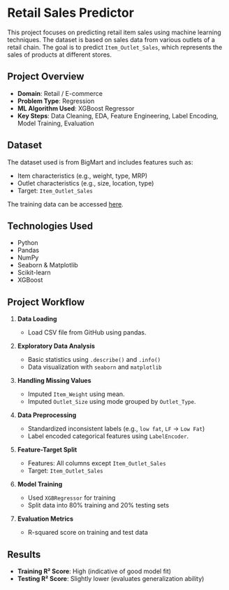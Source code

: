 # Retail Sales Predictor

This project focuses on predicting retail item sales using machine learning techniques. The dataset is based on sales data from various outlets of a retail chain. The goal is to predict `Item_Outlet_Sales`, which represents the sales of products at different stores.

## Project Overview

* **Domain**: Retail / E-commerce
* **Problem Type**: Regression
* **ML Algorithm Used**: XGBoost Regressor
* **Key Steps**: Data Cleaning, EDA, Feature Engineering, Label Encoding, Model Training, Evaluation

## Dataset

The dataset used is from BigMart and includes features such as:

* Item characteristics (e.g., weight, type, MRP)
* Outlet characteristics (e.g., size, location, type)
* Target: `Item_Outlet_Sales`

The training data can be accessed [here](https://github.com/IpshitaBiswas/Retail-Sales-Predictor/blob/main/Train.csv).

## Technologies Used

* Python
* Pandas
* NumPy
* Seaborn & Matplotlib
* Scikit-learn
* XGBoost

## Project Workflow

1. **Data Loading**

   * Load CSV file from GitHub using pandas.

2. **Exploratory Data Analysis**

   * Basic statistics using `.describe()` and `.info()`
   * Data visualization with `seaborn` and `matplotlib`

3. **Handling Missing Values**

   * Imputed `Item_Weight` using mean.
   * Imputed `Outlet_Size` using mode grouped by `Outlet_Type`.

4. **Data Preprocessing**

   * Standardized inconsistent labels (e.g., `low fat`, `LF` → `Low Fat`)
   * Label encoded categorical features using `LabelEncoder`.

5. **Feature-Target Split**

   * Features: All columns except `Item_Outlet_Sales`
   * Target: `Item_Outlet_Sales`

6. **Model Training**

   * Used `XGBRegressor` for training
   * Split data into 80% training and 20% testing sets

7. **Evaluation Metrics**

   * R-squared score on training and test data

## Results

* **Training R² Score**: High (indicative of good model fit)
* **Testing R² Score**: Slightly lower (evaluates generalization ability)
